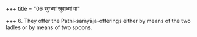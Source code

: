 +++
title = "06 स्रुग्भ्यां स्रुवाभ्यां वा"

+++
6. They offer the Patni-saṁyāja-offerings either by means of the two ladles or by means of two spoons.
